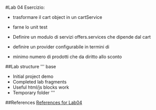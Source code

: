#Lab 04
Esercizio:

* trasformare il cart object in un cartService
* farne lo unit test

* Definire un modulo di servizi offers.services che dipende dal cart
* definire un provider configurabile in termini di
* minimo numero di prodotti che da diritto allo sconto



##Lab structure
'''
base
  - Initial project
demo
  - Completed lab
fragments
  - Useful html/js blocks
work
  - Temporary folder
'''

##References
[References for Lab04](angularjs-advanced-04.md)
